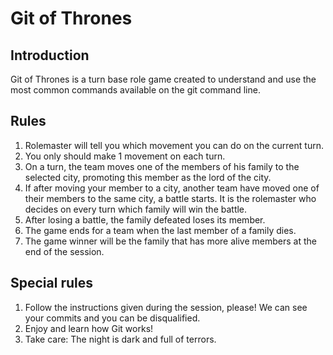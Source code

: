 # Git of Thrones

## Introduction

Git of Thrones is a turn base role game created to understand and use the most common commands available on the git command line. 

## Rules

1. Rolemaster will tell you which movement you can do on the current turn.
1. You only should make 1 movement on each turn.
1. On a turn, the team moves one of the members of his family to the selected city, promoting this member as the lord of the city.
1. If after moving your member to a city, another team have moved one of their members to the same city, a battle starts. It is the rolemaster who decides on every turn which family will win the battle.
1. After losing a battle, the family defeated loses its member.
1. The game ends for a team when the last member of a family dies.
1. The game winner will be the family that has more alive members at the end of the session.

## Special rules

1. Follow the instructions given during the session, please! We can see your commits and you can be disqualified.
1. Enjoy and learn how Git works!
1. Take care: The night is dark and full of terrors. 